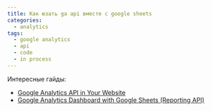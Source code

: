 ```yaml
---
title: Как юзать ga api вместе с google sheets
categories:
  - analytics
tags:
  - google analytics
  - api
  - code
  - in process
---
```


Интересные гайды:

- [Google Analytics API in Your Website](https://www.youtube.com/watch?v=9ShPY5YhVOw)
- [Google Analytics Dashboard with Google Sheets (Reporting API)](https://www.youtube.com/watch?v=EujLlA7MM-c)




<!-- image
![GitHub Logo](/images/logo.png)
Format: ![Alt Text](url) 

-->

<!-- Link
[GitHub](http://github.com)
--->

<!-- to-do list
- [x] this is a complete item
- [ ] this is an incomplete item
-->

<!-- Table

First Header | Second Header
------------ | -------------
Content cell 1 | Content cell 2
Content column 1 | Content column 2

-->